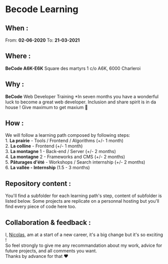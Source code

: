 # Becode Learning  
  
  ## When : 
  From:  **02-06-2020**
  To:  **21-03-2021**

  ## Where : 
  **BeCode A6K-E6K** 
  Square des martyrs 
  1 c/o A6K, 6000 Charleroi

  ## Why :
  **BeCode** Web Developer Training
  *In seven months you have a wonderful luck to become a great web developer. Inclusion and share spirit is in da house !
  Give maximum to get maxium :rocket:
  
  ## How :
  We will follow a learning path composed by following steps:  
    1. **La prairie** - Tools / Frontend / Algorithms (+/- 1 month)  
    2. **La colline** - Frontend (+/- 1 month)  
    3. **La montagne** 1 - Back-end / Server (+/- 2 months)  
    4. **La montagne** 2 - Frameworks and CMS (+/- 2 months)  
    5. **Pâturages d'été** - Workshops / Search internship (+/- 2 months)  
    6. **La vallée - Internship** (1.5 - 3 months)  
  
  ## Repository content :
  You'll find a subfolder for each learning path's step, content of subfolder is listed below.
  Some projects are replicate on a personnal hosting but you'll find every piece of code here too.
  
  ## Collaboration & feedback : 
  I, [Nicolas](https://github.com/nicode-be), am at a start of a new career, it's a big change but it's so exciting !  
  So feel strongly to give me any recommandation about my work, advice for future projects, and all comments you want.  
  Thanks by advance for that :heart:






